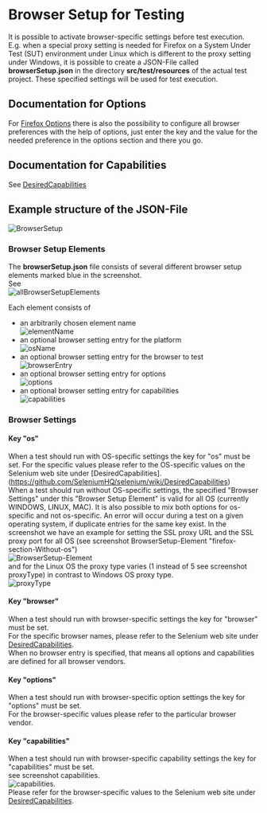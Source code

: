 # Browser Setup for Testing
It is possible to activate browser-specific settings before test execution.  
E.g. when a special proxy setting is needed for Firefox on a System Under Test (SUT) environment under Linux which is different to the proxy setting under Windows, it is possible to create a JSON-File called **browserSetup.json** in the directory **src/test/resources** of the actual test project. These specified settings will be used for test execution.

## Documentation for Options
For [Firefox Options](https://seleniumhq.github.io/selenium/docs/api/rb/Selenium/WebDriver/Firefox/Options.html)
there is also the possibility to configure all browser preferences with the help of options, just enter the key and the value for the needed preference in the options section and there you go. 

## Documentation for Capabilities
See [DesiredCapabilities](https://github.com/SeleniumHQ/selenium/wiki/DesiredCapabilities)


## Example structure of the JSON-File   
![BrowserSetup](/images/browserSetup.png)

### Browser Setup Elements
The **browserSetup.json** file consists of several different browser setup elements marked blue in the screenshot.  
See  
![allBrowserSetupElements](/images/allBrowserSetupElements.png)

  
Each element consists of    
* an arbitrarily chosen element name  
![elementName](/images/elementName.png)
* an optional browser setting entry for the platform  
![osName](/images/osEntry.png) 
* an optional browser setting entry for the browser to test   
![browserEntry](/images/browserEntry.png)  
* an optional browser setting entry for options   
![options](/images/options.png)       
* an optional browser setting entry for capabilities  
![capabilities](/images/capabilities.png)

### Browser Settings
#### Key "os"  
When a test should run with OS-specific settings the key for "os" must be set. For the specific values please refer to the OS-specific values on the Selenium web site under [DesiredCapabilities].(https://github.com/SeleniumHQ/selenium/wiki/DesiredCapabilities)  
When a test should run without OS-specific settings, the specified "Browser Settings" under this "Browser Setup Element" is valid for all OS (currently WINDOWS, LINUX, MAC). It is also possible to mix both options for os-specific and not os-specific. An error will occur during a test on a given operating system, if duplicate entries for the same key exist. In the screenshot we have an example for setting the SSL proxy URL and the SSL proxy port for all OS (see screenshot BrowserSetup-Element "firefox-section-Without-os")  
![BrowserSetup-Element](/images/allBrowserSetupElements.png)  
and for the Linux OS the proxy type varies (1 instead of 5 see screenshot proxyType) in contrast to Windows OS proxy type.  
![proxyType](/images/proxyType.png) 
  
#### Key "browser"
When a test should run with browser-specific settings the key for "browser" must be set.  
For the specific browser names, please refer to the Selenium web site under [DesiredCapabilities](https://github.com/SeleniumHQ/selenium/wiki/DesiredCapabilities).   
When no browser entry is specified, that means all options and capabilities are defined for all browser vendors.  
 
#### Key "options"
When a test should run with browser-specific option settings the key for "options" must be set.  
For the browser-specific values please refer to the particular browser vendor.

#### Key "capabilities"
When a test should run with browser-specific capability settings the key for "capabilities" must be set.  
see screenshot capabilities.  
![capabilities](/images/capabilities.png).  
Please refer for the browser-specific values to the Selenium web site under [DesiredCapabilities](https://github.com/SeleniumHQ/selenium/wiki/DesiredCapabilities). 